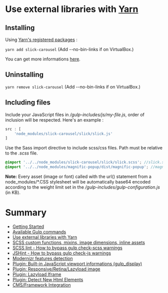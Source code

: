 # Use external libraries with [Yarn](https://yarnpkg.com/lang/en/docs/cli/add/)

## Installing

Using [Yarn's registered packages](https://yarnpkg.com/) :

`yarn add slick-carousel` (Add --no-bin-links if on VirtualBox.)

You can get more informations [here](https://yarnpkg.com/lang/en/docs/cli/add/).

## Uninstalling

`yarn remove slick-carousel` (Add --no-bin-links if on VirtualBox.)

## Including files

Include your JavaScript files in */gulp-includes/js/my-file.js*, order of inclusion will be respected. Here's an example :

```js
src : [
    'node_modules/slick-carousel/slick/slick.js'
]
```

Use the Sass import directive to include scss/css files. Path must be relative to the *.scss* file.

```scss
@import '../../node_modules/slick-carousel/slick/slick.scss'; //slick.scss
@import '../../node_modules/magnific-popup/dist/magnific-popup'; //magnific-popup.css
```

**Note:** Every asset (image or font) called with the url() statement from a node_modules/*.CSS stylesheet will be 
automatically base64 encoded according to the weight limit set in the */gulp-includes/gulp-configuration.js* (in KB).

# Summary

- [Getting Started](./readme.md)
- [Available Gulp commands](./gulp-commands.md)
- [Use external libraries with Yarn](./external-libraries.md)
- [SCSS custom functions, mixins, image dimensions, inline assets](./scss-functions.md)
- [SCSS lint - How to bypass gulp check-scss warnings](./scss-lint.md)
- [JSHint - How to bypass gulp check-js warnings](./jshint.md)
- [Modernizr features detection](./modernizr.md)
- [Plugin: Built-in JavaScript viewport informations (gulp_display)](./viewport-framework.md)
- [Plugin: Responsive/Retina/Lazyload image](./responsive-image-plugin.md)
- [Plugin: Lazyload Iframe](./lazyload-iframe.md)
- [Plugin: Detect New Html Elements](./detect-new-html-elements.md)
- [CMS/Framework Integration](./cms-framework.md)